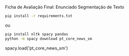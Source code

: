 Ficha de Avaliação Final: Enunciado Segmentação de Texto


```bash
pip install -r requirements.txt
```


ou 

```bash
pip install nltk spacy pandas
python -m spacy download pt_core_news_sm
```


spacy.load('pt_core_news_sm')

